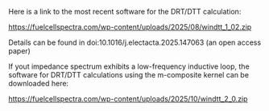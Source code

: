 Here is a link to the most recent software for the DRT/DTT calculation:

https://fuelcellspectra.com/wp-content/uploads/2025/08/windtt_1_02.zip

Details can be found in doi:10.1016/j.electacta.2025.147063 (an open access paper)

If yout impedance spectrum exhibits a low-frequency inductive loop, the software for DRT/DTT 
calculations using the m-composite kernel can be downloaded here:

https://fuelcellspectra.com/wp-content/uploads/2025/10/windtt_2_0.zip
